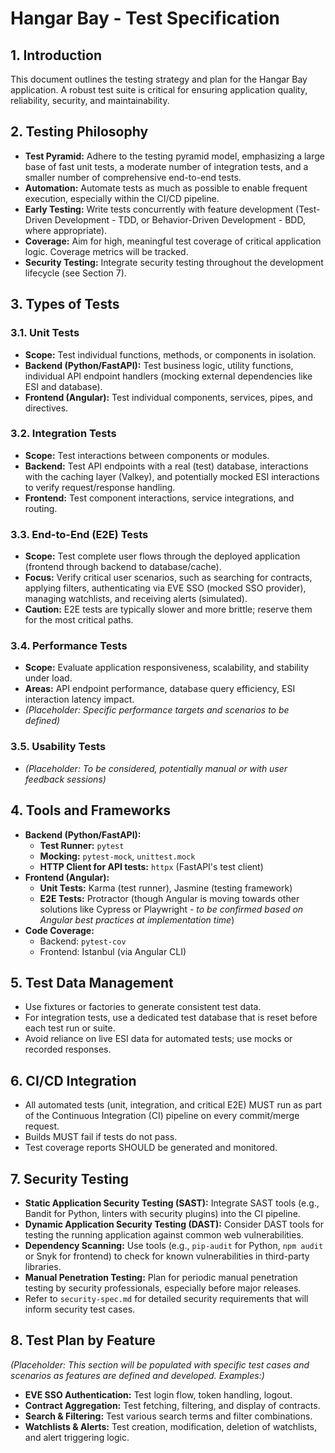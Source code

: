 # Hangar Bay - Test Specification

## 1. Introduction

This document outlines the testing strategy and plan for the Hangar Bay application. A robust test suite is critical for ensuring application quality, reliability, security, and maintainability.

## 2. Testing Philosophy

*   **Test Pyramid:** Adhere to the testing pyramid model, emphasizing a large base of fast unit tests, a moderate number of integration tests, and a smaller number of comprehensive end-to-end tests.
*   **Automation:** Automate tests as much as possible to enable frequent execution, especially within the CI/CD pipeline.
*   **Early Testing:** Write tests concurrently with feature development (Test-Driven Development - TDD, or Behavior-Driven Development - BDD, where appropriate).
*   **Coverage:** Aim for high, meaningful test coverage of critical application logic. Coverage metrics will be tracked.
*   **Security Testing:** Integrate security testing throughout the development lifecycle (see Section 7).

## 3. Types of Tests

### 3.1. Unit Tests
*   **Scope:** Test individual functions, methods, or components in isolation.
*   **Backend (Python/FastAPI):** Test business logic, utility functions, individual API endpoint handlers (mocking external dependencies like ESI and database).
*   **Frontend (Angular):** Test individual components, services, pipes, and directives.

### 3.2. Integration Tests
*   **Scope:** Test interactions between components or modules.
*   **Backend:** Test API endpoints with a real (test) database, interactions with the caching layer (Valkey), and potentially mocked ESI interactions to verify request/response handling.
*   **Frontend:** Test component interactions, service integrations, and routing.

### 3.3. End-to-End (E2E) Tests
*   **Scope:** Test complete user flows through the deployed application (frontend through backend to database/cache).
*   **Focus:** Verify critical user scenarios, such as searching for contracts, applying filters, authenticating via EVE SSO (mocked SSO provider), managing watchlists, and receiving alerts (simulated).
*   **Caution:** E2E tests are typically slower and more brittle; reserve them for the most critical paths.

### 3.4. Performance Tests
*   **Scope:** Evaluate application responsiveness, scalability, and stability under load.
*   **Areas:** API endpoint performance, database query efficiency, ESI interaction latency impact.
*   *(Placeholder: Specific performance targets and scenarios to be defined)*

### 3.5. Usability Tests
*   *(Placeholder: To be considered, potentially manual or with user feedback sessions)*

## 4. Tools and Frameworks

*   **Backend (Python/FastAPI):**
    *   **Test Runner:** `pytest`
    *   **Mocking:** `pytest-mock`, `unittest.mock`
    *   **HTTP Client for API tests:** `httpx` (FastAPI's test client)
*   **Frontend (Angular):**
    *   **Unit Tests:** Karma (test runner), Jasmine (testing framework)
    *   **E2E Tests:** Protractor (though Angular is moving towards other solutions like Cypress or Playwright - *to be confirmed based on Angular best practices at implementation time*)
*   **Code Coverage:**
    *   Backend: `pytest-cov`
    *   Frontend: Istanbul (via Angular CLI)

## 5. Test Data Management

*   Use fixtures or factories to generate consistent test data.
*   For integration tests, use a dedicated test database that is reset before each test run or suite.
*   Avoid reliance on live ESI data for automated tests; use mocks or recorded responses.

## 6. CI/CD Integration

*   All automated tests (unit, integration, and critical E2E) MUST run as part of the Continuous Integration (CI) pipeline on every commit/merge request.
*   Builds MUST fail if tests do not pass.
*   Test coverage reports SHOULD be generated and monitored.

## 7. Security Testing

*   **Static Application Security Testing (SAST):** Integrate SAST tools (e.g., Bandit for Python, linters with security plugins) into the CI pipeline.
*   **Dynamic Application Security Testing (DAST):** Consider DAST tools for testing the running application against common web vulnerabilities.
*   **Dependency Scanning:** Use tools (e.g., `pip-audit` for Python, `npm audit` or Snyk for frontend) to check for known vulnerabilities in third-party libraries.
*   **Manual Penetration Testing:** Plan for periodic manual penetration testing by security professionals, especially before major releases.
*   Refer to `security-spec.md` for detailed security requirements that will inform security test cases.

## 8. Test Plan by Feature

*(Placeholder: This section will be populated with specific test cases and scenarios as features are defined and developed. Examples:)*
*   **EVE SSO Authentication:** Test login flow, token handling, logout.
*   **Contract Aggregation:** Test fetching, filtering, and display of contracts.
*   **Search & Filtering:** Test various search terms and filter combinations.
*   **Watchlists & Alerts:** Test creation, modification, deletion of watchlists, and alert triggering logic.
